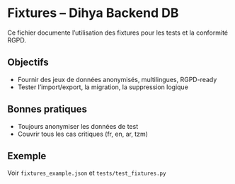 # Fixtures – Dihya Backend DB

Ce fichier documente l’utilisation des fixtures pour les tests et la conformité RGPD.

## Objectifs
- Fournir des jeux de données anonymisés, multilingues, RGPD-ready
- Tester l’import/export, la migration, la suppression logique

## Bonnes pratiques
- Toujours anonymiser les données de test
- Couvrir tous les cas critiques (fr, en, ar, tzm)

## Exemple
Voir `fixtures_example.json` et `tests/test_fixtures.py`
